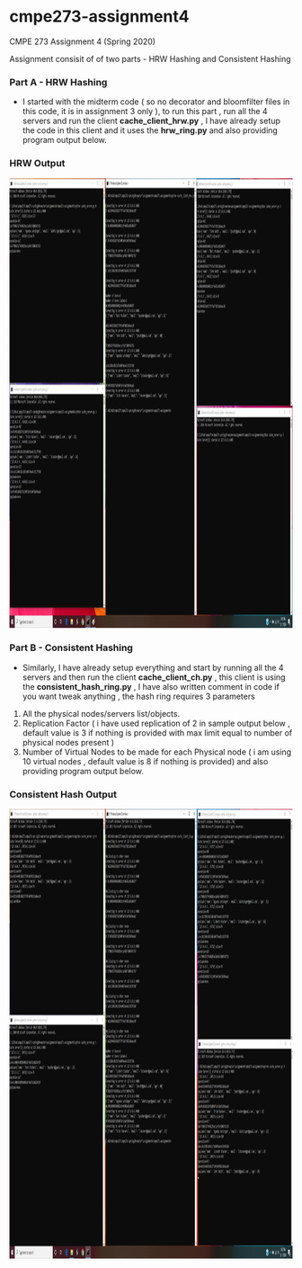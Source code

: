 # cmpe273-assignment4
CMPE 273 Assignment 4 (Spring 2020)

Assignment consisit of of two parts - HRW Hashing and Consistent Hashing

### **Part A - HRW Hashing**

- I started with the midterm code ( so no decorator and bloomfilter files in this code, it is in assignment 3 only ),  to run this part , run all the 4 servers and run the client **cache_client_hrw.py** , I have already setup the code in this client and it uses the **hrw_ring.py** and also providing program output below.

### **HRW Output** 
<img src="https://github.com/Jaspreet-Singh-03/cmpe273-assignment4/blob/master/Program%20Output/HRW%20Hash%20Output.jpg" height="800">

### **Part B - Consistent Hashing**

- Similarly, I have already setup everything and start by running all the 4 servers and then run the client **cache_client_ch.py** , this client is using the **consistent_hash_ring.py** , I have also written comment in code if you want tweak anything , the hash ring requires 3 parameters 
1. All the physical nodes/servers list/objects. 
2. Replication Factor ( i have used replication of 2 in sample output below , default value is 3 if nothing is provided with max limit equal to number of physical nodes present ) 
3. Number of Virtual Nodes to be made for each Physical node ( i am using 10 virtual nodes , default value is 8 if nothing is provided)  and also providing program output below.

### **Consistent Hash Output** 
<img src="https://github.com/Jaspreet-Singh-03/cmpe273-assignment4/blob/master/Program%20Output/Conisitent%20Hash%20Output.jpg" height="800">


